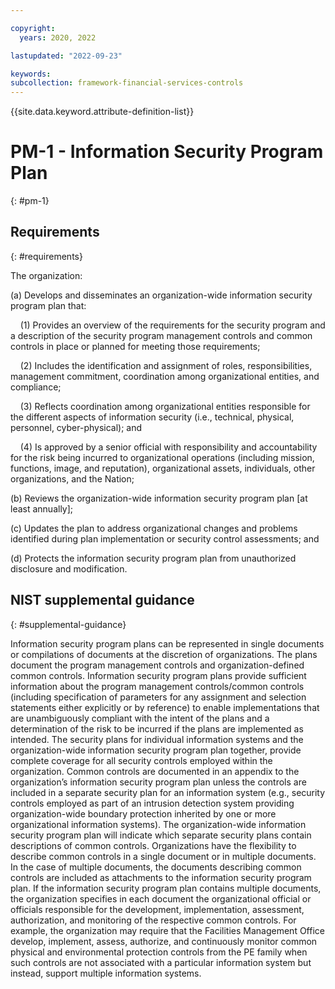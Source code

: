 ```yaml
---

copyright:
  years: 2020, 2022

lastupdated: "2022-09-23"

keywords: 
subcollection: framework-financial-services-controls
---
```


{{site.data.keyword.attribute-definition-list}}

# PM-1 - Information Security Program Plan
{: #pm-1}

## Requirements
{: #requirements}

The organization:

(a) Develops and disseminates an organization-wide information security program plan that:

&nbsp;&nbsp;&nbsp;&nbsp;(1) Provides an overview of the requirements for the security program and a description of the security program management controls and common controls in place or planned for meeting those requirements;

&nbsp;&nbsp;&nbsp;&nbsp;(2) Includes the identification and assignment of roles, responsibilities, management commitment, coordination among organizational entities, and compliance;

&nbsp;&nbsp;&nbsp;&nbsp;(3) Reflects coordination among organizational entities responsible for the different aspects of information security (i.e., technical, physical, personnel, cyber-physical); and

&nbsp;&nbsp;&nbsp;&nbsp;(4) Is approved by a senior official with responsibility and accountability for the risk being incurred to organizational operations (including mission, functions, image, and reputation), organizational assets, individuals, other organizations, and the Nation;

(b) Reviews the organization-wide information security program plan [at least annually];

(c) Updates the plan to address organizational changes and problems identified during plan implementation or security control assessments; and

(d) Protects the information security program plan from unauthorized disclosure and modification.

## NIST supplemental guidance
{: #supplemental-guidance}

Information security program plans can be represented in single documents or compilations of documents at the discretion of organizations. The plans document the program management controls and organization-defined common controls. Information security program plans provide sufficient information about the program management controls/common controls (including specification of parameters for any assignment and selection statements either explicitly or by reference) to enable implementations that are unambiguously compliant with the intent of the plans and a determination of the risk to be incurred if the plans are implemented as intended. The security plans for individual information systems and the organization-wide information security program plan together, provide complete coverage for all security controls employed within the organization. Common controls are documented in an appendix to the organization’s information security program plan unless the controls are included in a separate security plan for an information system (e.g., security controls employed as part of an intrusion detection system providing organization-wide boundary protection inherited by one or more organizational information systems). The organization-wide information security program plan will indicate which separate security plans contain descriptions of common controls. Organizations have the flexibility to describe common controls in a single document or in multiple documents. In the case of multiple documents, the documents describing common controls are included as attachments to the information security program plan. If the information security program plan contains multiple documents, the organization specifies in each document the organizational official or officials responsible for the development, implementation, assessment, authorization, and monitoring of the respective common controls. For example, the organization may require that the Facilities Management Office develop, implement, assess, authorize, and continuously monitor common physical and environmental protection controls from the PE family when such controls are not associated with a particular information system but instead, support multiple information systems.

